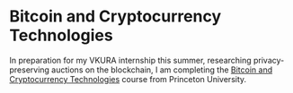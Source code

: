 # Bitcoin and Cryptocurrency Technologies

In preparation for my VKURA internship this summer, researching privacy-preserving auctions on the blockchain, I am completing the [Bitcoin and Cryptocurrency Technologies](https://www.coursera.org/learn/cryptocurrency) course from Princeton University.
